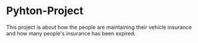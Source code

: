 # Pyhton-Project
This project is about how the people are maintaining their vehicle insurance and how many people's insurance has been expired.
